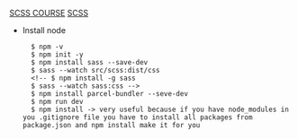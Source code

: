 [SCSS COURSE](https://www.youtube.com/watch?v=wYWf2m_yzBQ&list=PL4-IK0AVhVjMYRhK9vRPatSlb-9r0aKgh)
[SCSS](https://sass-lang.com/documentation/syntax/)

* Install node
        
        $ npm -v
        $ npm init -y
        $ npm install sass --save-dev
        $ sass --watch src/scss:dist/css 
        <!-- $ npm install -g sass
        $ sass --watch sass:css -->
        $ npm install parcel-bundler --seve-dev
        $ npm run dev
        $ npm install -> very useful because if you have node_modules in you .gitignore file you have to install all packages from package.json and npm install make it for you
